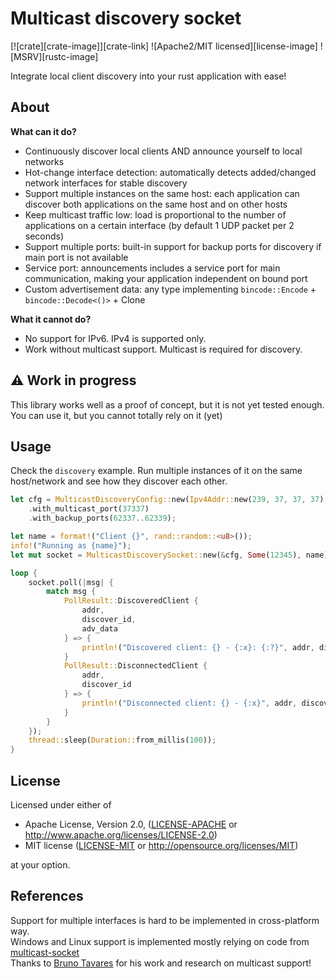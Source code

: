 # Multicast discovery socket

[![crate][crate-image]][crate-link]
![Apache2/MIT licensed][license-image]
![MSRV][rustc-image]

Integrate local client discovery into your rust application with ease!

## About

**What can it do?**
- Continuously discover local clients AND announce yourself to local networks
- Hot-change interface detection: automatically detects added/changed network interfaces for stable discovery
- Support multiple instances on the same host: each application can discover both applications on the same host and on other hosts
- Keep multicast traffic low: load is proportional to the number of applications on a certain interface (by default 1 UDP packet per 2 seconds)
- Support multiple ports: built-in support for backup ports for discovery if main port is not available
- Service port: announcements includes a service port for main communication, making your application independent on bound port
- Custom advertisement data: any type implementing `bincode::Encode` + `bincode::Decode<()>` + Clone

**What it cannot do?**
- No support for IPv6. IPv4 is supported only.
- Work without multicast support. Multicast is required for discovery.


## ⚠️ Work in progress
This library works well as a proof of concept, but it is not yet tested enough.
You can use it, but you cannot totally rely on it (yet)

## Usage
Check the `discovery` example. Run multiple instances of it on the same host/network and see how they discover each other.
```rust
let cfg = MulticastDiscoveryConfig::new(Ipv4Addr::new(239, 37, 37, 37), "multicast-example".into())
    .with_multicast_port(37337)
    .with_backup_ports(62337..62339);

let name = format!("Client {}", rand::random::<u8>());
info!("Running as {name}");
let mut socket = MulticastDiscoverySocket::new(&cfg, Some(12345), name).unwrap();

loop {
    socket.poll(|msg| {
        match msg {
            PollResult::DiscoveredClient {
                addr,
                discover_id,
                adv_data
            } => {
                println!("Discovered client: {} - {:x}: {:?}", addr, discover_id, adv_data);
            }
            PollResult::DisconnectedClient {
                addr,
                discover_id
            } => {
                println!("Disconnected client: {} - {:x}", addr, discover_id);
            }
        }
    });
    thread::sleep(Duration::from_millis(100));
}
```

## License

Licensed under either of

- Apache License, Version 2.0, ([LICENSE-APACHE](LICENSE-APACHE) or http://www.apache.org/licenses/LICENSE-2.0)
- MIT license ([LICENSE-MIT](LICENSE-MIT) or http://opensource.org/licenses/MIT)

at your option.

## References
Support for multiple interfaces is hard to be implemented in cross-platform way.  
Windows and Linux support is implemented mostly relying on code from [multicast-socket](https://crates.io/crates/multicast-socket)  
Thanks to [Bruno Tavares](https://github.com/bltavares) for his work and research on multicast support!